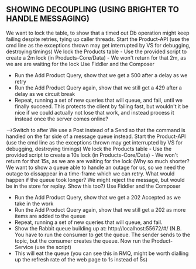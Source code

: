 SHOWING DECOUPLING (USING BRIGHTER TO HANDLE MESSAGING)
--------------------------------------------------------
We want to lock the table, to show that a timed out Db operation might keep failing despite retries, tying up caller threads.
Start the Product-API (use the cmd line as the exceptions thrown may get interrupted by VS for debugging, destroying timings)
We lock the Products table
	- Use the provided script to create a 2m lock (in Products-Core/Data)
	- We won't return for that 2m, as we are are waiting for the lock
Use Fiddler and the Composer
  - Run the Add Product Query, show that we get a 500 after a delay as we retry
  - Run the Add Product Query again, show that we still get a 429 after a delay as we circuit break
  - Repeat, running a set of new queries that will queue, and fail, until we finally succeed.
This protects the client by failing fast, but wouldn't it be nice if we could actually not lose that work, and instead process it instead once the server comes online?


-->Switch to after 
We use a Post instead of a Send so that the command is handled on the far side of a message queue instead.
Start the Product-API (use the cmd line as the exceptions thrown may get interrupted by VS for debugging, destroying timings)
We lock the Products table
	- Use the provided script to create a 10s lock (in Products-Core/Data)
	- We won't return for that 15s, as we are are waiting for the lock
  (Why so much shorter? We want to show a queue able to handle an outage for us, so we need the outage to dissappear in a time-frame which
  we can retry. What would happen if the queue took longer? We might reject the message, but would be in the store for replay. Show this too?)
Use Fiddler and the Composer
  - Run the Add Product Query, show that we get a 202 Accepted as we take in the work
  - Run the Add Product Query again, show that we still get a 202 as more items are added to the queue
  - Repeat, running a set of new queries that will queue, and fail.
  - Show the Rabbit queue building up at: http://localhost:55672/#/
  (N.B. You have to run the consumer to get the queue. The sender sends to the topic, but the consumer creates the queue.
Now run the Product-Service (use the script)
  - This will eat the queue (you can see this in RMQ, might be worth dialling up the refresh rate of the web page to 1s instead of 5s)
    

